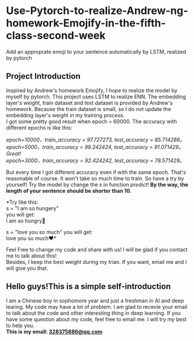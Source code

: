 # Use-Pytorch-to-realize-Andrew-ng-homework-Emojify-in-the-fifth-class-second-week
Add an approprate emoji to your sentence automatically by LSTM, realized by pytorch

## Project Introduction
Inspired by Andrew's homework Emojify, I hope to realize the model by myself by pytorch. 
This project uses LSTM to realize ENN. The embedding layer's weight, train dataset and test dataset is provided by Andrew's homework. 
Because the train dataset is small, so I do not update the embedding layer's weight in my training process.  
I got some pretty good result when epoch = 60000. The accuracy with different epochs is like this:    
  
*epoch=10000，train_accuracy = 97.727273, test_accuracy = 85.714286。  
epoch=5000，train_accuracy = 99.242424, test_accuracy = 91.071429。Great!  
epoch=3000，train_accuracy = 92.424242, test_accuracy = 78.571429。*
  
But every time I got different accuracy even if with the same epoch. That's reasonable of course. It won't take so much time to train. So have a try by yourself!
Try the model by change the *s* in function *predict*! **By the way, the length of your sentence should be shorter than 10.**
  
*Try like this:  
s = "I am so hungery"  
you will get:  
I am so hungry🍴  

s = "love you so much"
you will get:  
love you so much❤️* 
  
Feel Free to change my code and share with us! I will be glad if you contact me to talk about this!  
Besides, I keep the best weight during my trian. If you want, email me and I will give you that.  

## Hello guys!This is a simple self-introduction
I am a Chinese boy in sophomore year and just a freshman in AI and deep learing. My code may have  a lot of problem. I am glad to recevie your email to talk about the code and other interesting thing in deep learning. If you have some question about my code, feel free to email me. I will try my best to help you.  
**This is my emall: 328375886@qq.com**

